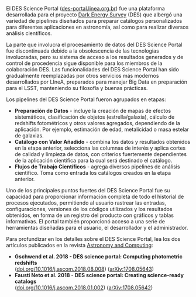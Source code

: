 El DES Science Portal ([des-portal.linea.org.br](https://des-portal.linea.org.br/)) fue una plataforma desarrollada para el proyecto [Dark Energy Survey](https://www.darkenergysurvey.org/) (DES) que albergó una variedad de pipelines diseñados para preparar catálogos personalizados para diferentes aplicaciones en astronomía, así como para realizar diversos análisis científicos.

La parte que involucra el procesamiento de datos del DES Science Portal fue discontinuada debido a la obsolescencia de las tecnologías involucradas, pero su sistema de acceso a los resultados generados y de control de procedencia sigue disponible para los miembros de la colaboración DES. Las funcionalidades del DES Science Portal han sido gradualmente reemplazadas por otros servicios más modernos desarrollados por LIneA, preparados para manejar Big Data en preparación para el LSST, manteniendo su filosofía y buenas prácticas.

Los pipelines del DES Science Portal fueron agrupados en etapas:
* **Preparación de Datos** - incluye la creación de mapas de efectos sistemáticos, clasificación de objetos (estrella/galaxia), cálculo de redshifts fotométricos y otros valores agregados, dependiendo de la aplicación. Por ejemplo, estimación de edad, metalicidad o masa estelar de galaxias.
* **Catálogo con Valor Añadido** - combina los datos y resultados obtenidos en la etapa anterior, selecciona las columnas de interés y aplica cortes de calidad y limpieza de datos, con criterios fuertemente dependientes de la aplicación científica para la cual será destinado el catálogo.
* **Flujos de Trabajo Científicos** - agrega diversos pipelines de análisis científico. Toma como entrada los catálogos creados en la etapa anterior.

Uno de los principales puntos fuertes del DES Science Portal fue su capacidad para proporcionar información completa de todo el historial de procesos ejecutados, permitiendo al usuario rastrear las entradas, configuraciones, versiones de los códigos utilizados y los resultados obtenidos, en forma de un registro del producto con gráficos y tablas informativas. El portal también proporcionó acceso a una serie de herramientas diseñadas para el usuario, el desarrollador y el administrador.

Para profundizar en los detalles sobre el DES Science Portal, lea los dos artículos publicados en la revista [Astronomy and Computing](https://www.sciencedirect.com/journal/astronomy-and-computing):
* **Gschwend et al. 2018 - DES science portal: Computing photometric redshifts**  
([doi.org/10.1016/j.ascom.2018.08.008](https://doi.org/10.1016/j.ascom.2018.08.008)) ([arXiv:1708.05643](https://arxiv.org/abs/1708.05643))  
* **Fausti Neto et al. 2018 - DES science portal: Creating science-ready catalogs**  
([doi.org/10.1016/j.ascom.2018.01.002](https://doi.org/10.1016/j.ascom.2018.01.002)) ([arXiv:1708.05642](https://arxiv.org/abs/1708.05642))
